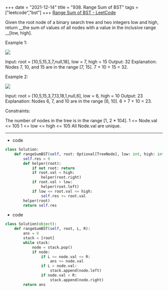 +++ 
date = "2021-12-14"
title = "938. Range Sum of BST"
tags = ["leetcode","bst"]
+++
[Range Sum of BST - LeetCode](https://leetcode.com/problems/range-sum-of-bst/)

Given the root node of a binary search tree and two integers low and high, return __the sum of values of all nodes with a value in the inclusive range __[low, high].
 
Example 1:

![](https://assets.leetcode.com/uploads/2020/11/05/bst1.jpg)

Input: root = [10,5,15,3,7,null,18], low = 7, high = 15 Output: 32 Explanation: Nodes 7, 10, and 15 are in the range [7, 15]. 7 + 10 + 15 = 32. 

Example 2:

![](https://assets.leetcode.com/uploads/2020/11/05/bst2.jpg)

Input: root = [10,5,15,3,7,13,18,1,null,6], low = 6, high = 10 Output: 23 Explanation: Nodes 6, 7, and 10 are in the range [6, 10]. 6 + 7 + 10 = 23. 
 
Constraints:

The number of nodes in the tree is in the range [1, 2 * 104].
1 <= Node.val <= 105
1 <= low <= high <= 105
All Node.val are unique.

---
- code
```py
class Solution:
    def rangeSumBST(self, root: Optional[TreeNode], low: int, high: int) -> int:
        self.res = 0
        def helper(root):
            if not root: return
            if root.val < high:
                helper(root.right)
            if root.val > low:
                helper(root.left)
            if low <= root.val <= high:
                self.res += root.val
        helper(root)
        return self.res
```
- code
```py
class Solution(object):
    def rangeSumBST(self, root, L, R):
        ans = 0
        stack = [root]
        while stack:
            node = stack.pop()
            if node:
                if L <= node.val <= R:
                    ans += node.val
                if L < node.val:
                    stack.append(node.left)
                if node.val < R:
                    stack.append(node.right)
        return ans
```
